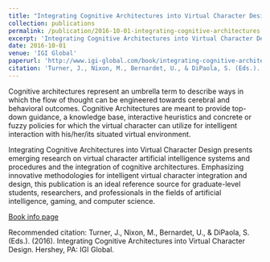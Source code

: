 ```yaml
---
title: "Integrating Cognitive Architectures into Virtual Character Design"
collection: publications
permalink: /publication/2016-10-01-integrating-cognitive-architectures
excerpt: 'Integrating Cognitive Architectures into Virtual Character Design presents emerging research on virtual character artificial intelligence systems and procedures and the integration of cognitive architectures.'
date: 2016-10-01
venue: 'IGI Global'
paperurl: 'http://www.igi-global.com/book/integrating-cognitive-architectures-into-virtual/146983'
citation: 'Turner, J., Nixon, M., Bernardet, U., & DiPaola, S. (Eds.). (2016). Integrating Cognitive Architectures into Virtual Character Design. Hershey, PA: IGI Global.'
---
```

Cognitive architectures represent an umbrella term to describe ways in which the flow of thought can be engineered towards cerebral and behavioral outcomes. Cognitive Architectures are meant to provide top-down guidance, a knowledge base, interactive heuristics and concrete or fuzzy policies for which the virtual character can utilize for intelligent interaction with his/her/its situated virtual environment.

Integrating Cognitive Architectures into Virtual Character Design presents emerging research on virtual character artificial intelligence systems and procedures and the integration of cognitive architectures. Emphasizing innovative methodologies for intelligent virtual character integration and design, this publication is an ideal reference source for graduate-level students, researchers, and professionals in the fields of artificial intelligence, gaming, and computer science.

[Book info page](http://www.igi-global.com/book/integrating-cognitive-architectures-into-virtual/146983.)

Recommended citation: Turner, J., Nixon, M., Bernardet, U., & DiPaola, S. (Eds.). (2016). Integrating Cognitive Architectures into Virtual Character Design. Hershey, PA: IGI Global.